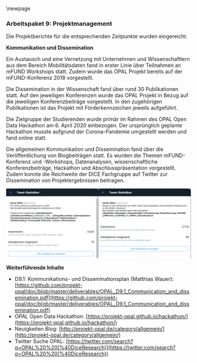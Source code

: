 \newpage

### Arbeitspaket 9: Projektmanagement 

Die Projektberichte für die entsprechenden Zeitpunkte wurden eingereicht.

**Kommunikation und Dissemination**

Ein Austausch und eine Vernetzung mit Unternehmen und Wissenschaftlern aus dem Bereich Mobilitätsdaten fand in erster Linie über Teilnahmen an mFUND Workshops statt. Zudem wurde das OPAL Projekt bereits auf der mFUND-Konferenz 2018 vorgestellt.

Die Dissemination in der Wissenschaft fand über rund 30 Publikationen statt. Auf den jeweiligen Konferenzen wurde das OPAL Projekt in Bezug auf die jeweiligen Konferenzbeiträge vorgestellt. In den zugehörigen Publikationen ist das Projekt mit Förderkennzeichen jeweils aufgeführt.

Die Zielgruppe der Studierenden wurde primär im Rahmen des OPAL Open Data Hackathon am 6. April 2020 einbezogen. Der ursprünglich geplante Hackathon musste aufgrund der Corona-Pandemie umgestellt werden und fand online statt.

Die allgemeinen Kommunikation und Dissemination fand über die Veröffentlichung von Blogbeiträgen statt. Es wurden die Themen mFUND-Konferenz und -Workshops, Datenanalysen, wissenschaftliche Konferenzbeiträge, Hackathon und Abschlusspräsentation vorgestellt. Zudem konnte die Reichweite der DICE Fachgruppe auf Twitter zur Dissemination von Projektergebnissen beitragen.

![](../Medien/AP9-twitter.png)

**Weiterführende Inhalte**

* D9.1: Kommunikations- und Disseminationsplan (Matthias Wauer): [https://github.com/projekt-opal/doc/blob/master/deliverables/OPAL_D9.1_Communication_and_dissemination.pdf](https://github.com/projekt-opal/doc/blob/master/deliverables/OPAL_D9.1_Communication_and_dissemination.pdf)
* OPAL Open Data Hackathon: [https://projekt-opal.github.io/hackathon/](https://projekt-opal.github.io/hackathon/)
* Neuigkeiten Blog: [http://projekt-opal.de/category/allgemein/](http://projekt-opal.de/category/allgemein/)
* Twitter Suche OPAL: [https://twitter.com/search?q=OPAL%20%20(%40DiceResearch)](https://twitter.com/search?q=OPAL%20%20(%40DiceResearch))
